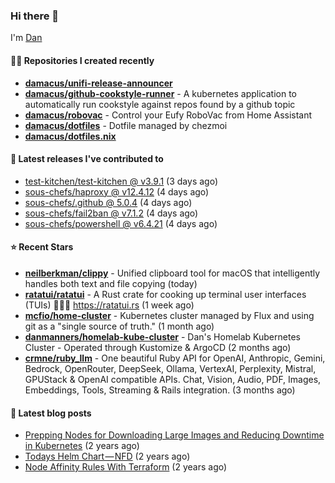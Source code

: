 

### Hi there 👋

I'm [Dan](https://medium.com/@dan.m.webb)

#### 👨‍💻 Repositories I created recently
- **[damacus/unifi-release-announcer](https://github.com/damacus/unifi-release-announcer)**
- **[damacus/github-cookstyle-runner](https://github.com/damacus/github-cookstyle-runner)** - A kubernetes application to automatically run cookstyle against repos found by a github topic
- **[damacus/robovac](https://github.com/damacus/robovac)** - Control your Eufy RoboVac from Home Assistant
- **[damacus/dotfiles](https://github.com/damacus/dotfiles)** - Dotfile managed by chezmoi
- **[damacus/dotfiles.nix](https://github.com/damacus/dotfiles.nix)**

#### 🚀 Latest releases I've contributed to


- [test-kitchen/test-kitchen @ v3.9.1](https://github.com/test-kitchen/test-kitchen/releases/tag/v3.9.1) (3 days ago)
- [sous-chefs/haproxy @ v12.4.12](https://github.com/sous-chefs/haproxy/releases/tag/v12.4.12) (4 days ago)
- [sous-chefs/.github @ 5.0.4](https://github.com/sous-chefs/.github/releases/tag/5.0.4) (4 days ago)
- [sous-chefs/fail2ban @ v7.1.2](https://github.com/sous-chefs/fail2ban/releases/tag/v7.1.2) (4 days ago)
- [sous-chefs/powershell @ v6.4.21](https://github.com/sous-chefs/powershell/releases/tag/v6.4.21) (4 days ago)

#### ⭐ Recent Stars


- **[neilberkman/clippy](https://github.com/neilberkman/clippy)** - Unified clipboard tool for macOS that intelligently handles both text and file copying (today)
- **[ratatui/ratatui](https://github.com/ratatui/ratatui)** - A Rust crate for cooking up terminal user interfaces (TUIs) 👨‍🍳🐀 https://ratatui.rs (1 week ago)
- **[mcfio/home-cluster](https://github.com/mcfio/home-cluster)** - Kubernetes cluster managed by Flux and using git as a &#34;single source of truth.&#34; (1 month ago)
- **[danmanners/homelab-kube-cluster](https://github.com/danmanners/homelab-kube-cluster)** - Dan&#39;s Homelab Kubernetes Cluster - Operated through Kustomize &amp; ArgoCD (2 months ago)
- **[crmne/ruby_llm](https://github.com/crmne/ruby_llm)** - One beautiful Ruby API for OpenAI, Anthropic, Gemini, Bedrock, OpenRouter, DeepSeek, Ollama, VertexAI, Perplexity, Mistral, GPUStack &amp; OpenAI compatible APIs. Chat, Vision, Audio, PDF, Images, Embeddings, Tools, Streaming &amp; Rails integration. (3 months ago)

#### 📄 Latest blog posts
- [Prepping Nodes for Downloading Large Images and Reducing Downtime in Kubernetes](https://medium.com/@dan.m.webb/prepping-nodes-for-downloading-large-images-and-reducing-downtime-in-kubernetes-551ead53f0?source=rss-bbba9c670f6e------2) (2 years ago)
- [Todays Helm Chart — NFD](https://medium.com/@dan.m.webb/todays-helm-chart-nfd-efe64f156edd?source=rss-bbba9c670f6e------2) (2 years ago)
- [Node Affinity Rules With Terraform](https://awstip.com/node-affinity-rules-with-terraform-a0766e0bb1da?source=rss-bbba9c670f6e------2) (2 years ago)
